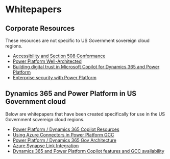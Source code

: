 # Whitepapers

## Corporate Resources

These resources are not specific to US Government sovereign cloud regions.

* [Accessibility and Section 508 Conformance](https://github.com/microsoft/Federal-Business-Applications/tree/main/whitepapers/accessibility)
* [Power Platform Well-Architected](https://learn.microsoft.com/en-us/power-platform/well-architected/)
* [Building digital trust in Microsoft Copilot for Dynamics 365 and Power Platform](https://www.microsoft.com/en-us/dynamics-365/blog/it-professional/2024/04/04/building-digital-trust-in-microsoft-copilot-for-dynamics-365-and-power-platform/)
* [Enterprise security with Power Platform](https://learn.microsoft.com/en-us/power-platform/guidance/white-papers/enterprise-security)

## Dynamics 365 and Power Platform in US Government cloud

Below are whitepapers that have been created specifically for use in the US Government sovereign cloud regions.

* [Power Platform / Dynamics 365 Copilot Resources](https://github.com/microsoft/Federal-Business-Applications/blob/main/whitepapers/copilot/README.md)
* [Using Azure Connectors in Power Platform GCC](./azure-connectors/readme.md)
* [Power Platform / Dynamics 365 Gov Architecture](https://github.com/microsoft/Federal-Business-Applications/blob/main/whitepapers/power-plat-d365-architecture/README.md)
* [Azure Synapse Link Integration](https://github.com/microsoft/Federal-Business-Applications/blob/main/whitepapers/power-platform-azure-synapse/README.md)
* [Dynamics 365 and Power Platform Copilot features and GCC availability](./PowerPlatformCopilots.md)
